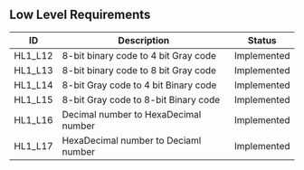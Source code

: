 ## Low Level Requirements


   ID               | Description                            | Status|
  ------------------| ---------------------------------------| -----------------------|
   HL1_L12           | 8-bit binary code to 4 bit Gray code   | Implemented|
   HL1_L13           | 8-bit binary code to 8 bit Gray code   | Implemented|
   HL1_L14           | 8-bit Gray code to 4 bit Binary code   | Implemented|
   HL1_L15           | 8-bit Gray code to 8-bit Binary code   | Implemented|
   HL1_L16           | Decimal number to HexaDecimal number   | Implemented|
   HL1_L17           | HexaDecimal number to Deciaml number   | Implemented|

